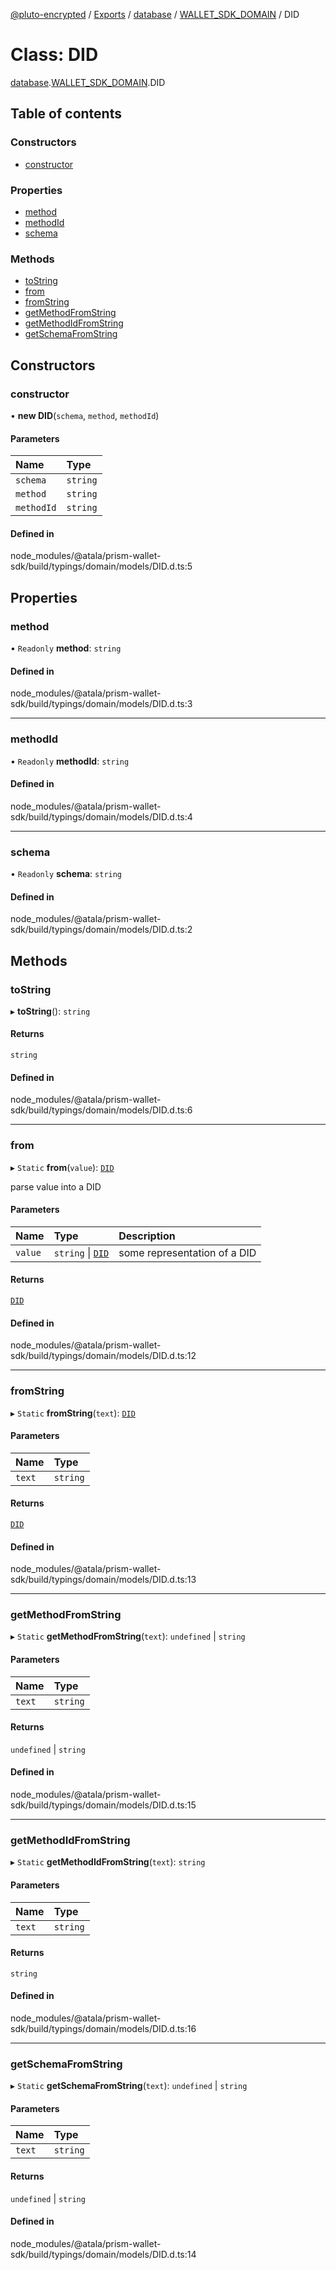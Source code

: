 [@pluto-encrypted](../README.md) / [Exports](../modules.md) / [database](../modules/database.md) / [WALLET\_SDK\_DOMAIN](../modules/database.WALLET_SDK_DOMAIN.md) / DID

# Class: DID

[database](../modules/database.md).[WALLET\_SDK\_DOMAIN](../modules/database.WALLET_SDK_DOMAIN.md).DID

## Table of contents

### Constructors

- [constructor](database.WALLET_SDK_DOMAIN.DID.md#constructor)

### Properties

- [method](database.WALLET_SDK_DOMAIN.DID.md#method)
- [methodId](database.WALLET_SDK_DOMAIN.DID.md#methodid)
- [schema](database.WALLET_SDK_DOMAIN.DID.md#schema)

### Methods

- [toString](database.WALLET_SDK_DOMAIN.DID.md#tostring)
- [from](database.WALLET_SDK_DOMAIN.DID.md#from)
- [fromString](database.WALLET_SDK_DOMAIN.DID.md#fromstring)
- [getMethodFromString](database.WALLET_SDK_DOMAIN.DID.md#getmethodfromstring)
- [getMethodIdFromString](database.WALLET_SDK_DOMAIN.DID.md#getmethodidfromstring)
- [getSchemaFromString](database.WALLET_SDK_DOMAIN.DID.md#getschemafromstring)

## Constructors

### constructor

• **new DID**(`schema`, `method`, `methodId`)

#### Parameters

| Name | Type |
| :------ | :------ |
| `schema` | `string` |
| `method` | `string` |
| `methodId` | `string` |

#### Defined in

node_modules/@atala/prism-wallet-sdk/build/typings/domain/models/DID.d.ts:5

## Properties

### method

• `Readonly` **method**: `string`

#### Defined in

node_modules/@atala/prism-wallet-sdk/build/typings/domain/models/DID.d.ts:3

___

### methodId

• `Readonly` **methodId**: `string`

#### Defined in

node_modules/@atala/prism-wallet-sdk/build/typings/domain/models/DID.d.ts:4

___

### schema

• `Readonly` **schema**: `string`

#### Defined in

node_modules/@atala/prism-wallet-sdk/build/typings/domain/models/DID.d.ts:2

## Methods

### toString

▸ **toString**(): `string`

#### Returns

`string`

#### Defined in

node_modules/@atala/prism-wallet-sdk/build/typings/domain/models/DID.d.ts:6

___

### from

▸ `Static` **from**(`value`): [`DID`](database.WALLET_SDK_DOMAIN.DID.md)

parse value into a DID

#### Parameters

| Name | Type | Description |
| :------ | :------ | :------ |
| `value` | `string` \| [`DID`](database.WALLET_SDK_DOMAIN.DID.md) | some representation of a DID |

#### Returns

[`DID`](database.WALLET_SDK_DOMAIN.DID.md)

#### Defined in

node_modules/@atala/prism-wallet-sdk/build/typings/domain/models/DID.d.ts:12

___

### fromString

▸ `Static` **fromString**(`text`): [`DID`](database.WALLET_SDK_DOMAIN.DID.md)

#### Parameters

| Name | Type |
| :------ | :------ |
| `text` | `string` |

#### Returns

[`DID`](database.WALLET_SDK_DOMAIN.DID.md)

#### Defined in

node_modules/@atala/prism-wallet-sdk/build/typings/domain/models/DID.d.ts:13

___

### getMethodFromString

▸ `Static` **getMethodFromString**(`text`): `undefined` \| `string`

#### Parameters

| Name | Type |
| :------ | :------ |
| `text` | `string` |

#### Returns

`undefined` \| `string`

#### Defined in

node_modules/@atala/prism-wallet-sdk/build/typings/domain/models/DID.d.ts:15

___

### getMethodIdFromString

▸ `Static` **getMethodIdFromString**(`text`): `string`

#### Parameters

| Name | Type |
| :------ | :------ |
| `text` | `string` |

#### Returns

`string`

#### Defined in

node_modules/@atala/prism-wallet-sdk/build/typings/domain/models/DID.d.ts:16

___

### getSchemaFromString

▸ `Static` **getSchemaFromString**(`text`): `undefined` \| `string`

#### Parameters

| Name | Type |
| :------ | :------ |
| `text` | `string` |

#### Returns

`undefined` \| `string`

#### Defined in

node_modules/@atala/prism-wallet-sdk/build/typings/domain/models/DID.d.ts:14
